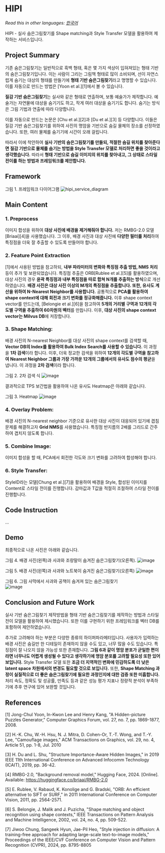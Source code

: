 # HIPI

*Read this in other languages: [한국어](docs/README_ko.md)*

HIPI - 실사 숨은그림찾기를 Shape matching과 Style Transfer 모델을 활용하여 제작하는 서비스입니다.

## Project Summary
기존 숨은그림찾기는 일반적으로 흑백 형태, 혹은 몇 가지 색상이 입혀져있는 형태 기반의 숨은그림찾기입니다. 
이는 사람이 그리는 그림책 형태로 많이 소비되며, 선이 자연스럽게 숨기는 대상의 형태를 만들기에 **형태 기반 숨은그림찾기**라고 명명할 수 있습니다. 
이를 자동으로 만드는 방법은 [Yoon et al.][1]에서 볼 수 있습니다.

**질감 기반 숨은그림찾기**는 실사와 같은 형태로 연출하며, 보통 예술가가 제작합니다. 
예술가는 자연물에 대상을 숨기기도 하고, 작게 여러 대상을 숨기기도 합니다. 
숨기는 방식은 그림 기법과 연출에 따라 다양합니다.

이를 자동으로 만드는 논문은 [Chu et al.][2]과 [Du et al.][3] 등 다양합니다.
이들은 질감 기반 숨은그림찾기를 위하여 사진의 명암을 기반으로 숨길 물체의 장소를 선정하였습니다.
또한, 여러 물체를 숨기기에 시간이 오래 걸립니다.

따라서 이에 착안하여 **실사 기반의 숨은그림찾기를 만들되, 적절한 숨길 위치를 찾아준다면 질감 기반으로 물체를 숨기는 방법을 Style Transfer 모델로 처리하면 좋을 것이라고 생각했습니다.**
따라서 **형태 기반으로 숨길 이미지의 위치를 찾아내고, 그 상태로 스타일 전이를 하는 방법과 프레임워크를 제안합니다.**


## Framework
그림 1. 프레임워크 다이어그램
![hipi_service_diagram](https://github.com/user-attachments/assets/7171179e-e623-4594-aef5-7fc69a3958e8)


## Main Content
### 1. Preprocess
이미지 합성을 위하여 **대상 사진에 배경을 제거해줘야 합니다.** 저는 RMBG-2.0 모델[Briaai][4]을 사용했습니다.
그 이후, 배경 사진과 대상 사진에 **다양한 필터를 처리**하여 특징점을 더욱 잘 추출할 수 있도록 만들어야 합니다.

### 2. Feature Point Extraction
[1]에서 사용된 방법을 참고하되, **내부 파라미터의 변화와 특징점 추출 방법, NMS 처리** 등이 추가 및 보완되었습니다.
특징점 추출은 ORB[Rublee et al.][5]를 활용하였으며, 대상 사진의 경우 **윤곽 특징점과 내부 특징점을 따로 합쳐 N개를 추출하는 방식**으로 개선하였습니다.
**배경 사진은 대상 사진 이상의 M개의 특징점을 추출합니다. 또한, 유사도 계산을 위하여 N-Nearest Neighbor를 사용합니다.**
공통적으로 **PCA를 활용하여 shape context에 대해 회전과 크기 변화를 정규화해줍니다.** 
이후 shape context vector를 만드는데, [Belongie et al.][6]을 참고하여 **5개의 거리별 구역과 12개의 각도별 구역을 추출하여 60차원의 벡터**를 만듭니다. 
이후, **대상 사진의 shape context vector는 Milvus DB**에 저장합니다.
    
### 3. Shape Matching:
배경 사진의 N-nearest Neighbor를 대상 사진의 shape context를 검색할 때, **Vector DB의 Index를 활용하여 Bulk Index Search를 사용할 수 있습니다.** 이 과정을 **1차 검색**이라 합니다.
이후, 더욱 정교한 검색을 위하여 **12개의 각도별 구역을 참고하여 Nearest Neighbor 그룹과 가장 가까운 12개의 그룹에서의 유사도 점수의 평균**을 냅니다. 이 과정을 **2차 검색**이라 합니다.

그림 2. 2차 검색 식
![image](https://github.com/user-attachments/assets/46e38031-bf87-4192-aaaa-9f5e8cb24fd1)

결과적으로 TPS 보간법을 활용하여 나온 유사도 Heatmap은 아래와 같습니다.

그림 3. Heatmap
![image](https://github.com/user-attachments/assets/333bc947-16cc-41de-bee8-2c4f37c39867)

### 4. Overlay Problem:
배경 사진의 N-nearest neighbor 기준으로 유사한 대상 사진이 대응되어 있기에 겹침 문제를 해결하고자 **Grid NMS**를 사용했습니다. 특징점 반지름의 2배를 그리드로 간주하여 겹치지 않도록 합니다.

### 5. Combine Image:
이미지 합성을 할 때, PCA에서 회전한 각도와 크기 변화를 고려하여 합성해야 합니다.

### 6. Style Transfer:
StyleID라는 모델[Chung et al.][7]을 활용하여 배경을 Style, 합성된 이미지를 Content로 스타일 전이를 진행합니다. 감마값과 T값을 적절히 조절하여 스타일 전이를 진행합니다.

## Code Instruction
...
## Demo
최종적으로 나온 사진은 아래와 같습니다.

그림 4. 배경 사진(왼쪽)과 사과와 조랑말이 숨겨진 숨은그림찾기(오른쪽).
![image](https://github.com/user-attachments/assets/f9dec08f-6630-481d-a437-267e283e0b10)

그림 5. 배경 사진(왼쪽)과 사과와 노트북이 숨겨진 숨은그림찾기(오른쪽)
![image](https://github.com/user-attachments/assets/c0ad9798-647a-47ef-8d0f-de1d7dc01ad9)


그림 6. 그림 사막에서 사과와 공책이 숨겨져 있는 숨은그림찾기
<br/>
![image](https://github.com/user-attachments/assets/35fed767-0233-46c8-905b-a04a64578c99)

## Conclusion and Future Work
실사 기반 숨은그림찾기 제작방법을 형태 기반 숨은그림찾기를 제작하는 방법과 스타일 전이 모델을 활용하여 제시했습니다. 
또한 이를 구현하기 위한 프레임워크를 벡터 DB를 포함하여 제안하였습니다.

추가로 고려해야 하는 부분은 다양한 종류의 하이퍼파라메터입니다. 
사용자가 입력하는 배경 사진은 숨길만 한 디테일이 존재하지 않을 수도 있고, 너무 많을 수도 있습니다. 
특징점이 잘 나오지 않을 가능성 또한 존재합니다. 
**그림 6과 같이 명암 분포가 균일한 편이라면 너무나도 어렵게 생성될 수 있다고 생각하기에 명암 분포를 고려할 필요성 또한 있어 보입니다.**
Style Transfer 모델 또한 **조금 더 지역적인 변화에 민감하도록 더 낮은 latent space 차원에서의 변경도 필요할 것으로 보입니다.**
또한, **Shape Matching 과정이 실질적으로 더 좋은 숨은그림찾기에 필요한 과정인지에 대한 검증 또한 미흡합니다.** 
처리 속도, 정확도 및 성공률, 만족도 등과 같은 성능 평가 지표나 정량적 분석이 부족하기에 추후 연구에 있어 보완할 것입니다.


## References

[1] Jong-Chul Yoon, In-Kwon Lee and Henry Kang, "A Hidden-picture Puzzles Generator," Computer Graphics Forum, vol. 27, no. 7, pp. 1869-1877, 2008.

[2] H.-K. Chu, W.-H. Hsu, N. J. Mitra, D. Cohen-Or, T.-T. Wong, and T.-Y. Lee, "Camouflage images," ACM Transactions on Graphics, vol. 29, no. 4, Article 51, pp. 1-8, Jul. 2010

[3] H. Du and L. Shu, "Structure Importance-Aware Hidden Images," in 2019 IEEE 11th International Conference on Advanced Infocomm Technology (ICAIT), 2019, pp. 36-42.

[4] RMBG-2.0, "Background removal model," Hugging Face, 2024. [Online]. Available: https://huggingface.co/briaai/RMBG-2.0

[5] E. Rublee, V. Rabaud, K. Konolige and G. Bradski, "ORB: An efficient alternative to SIFT or SURF," in 2011 International Conference on Computer Vision, 2011, pp. 2564-2571.

[6] S. Belongie, J. Malik and J. Puzicha, "Shape matching and object recognition using shape contexts," IEEE Transactions on Pattern Analysis and Machine Intelligence, 2002, vol. 24, no. 4, pp. 509-522.

[7] Jiwoo Chung, Sangeek Hyun, Jae-Pil Heo, "Style injection in diffusion: A training-free approach for adapting large-scale text-to-image models," Proceedings of the IEEE/CVF Conference on Computer Vision and Pattern Recognition (CVPR), 2024, pp. 8795-8805
